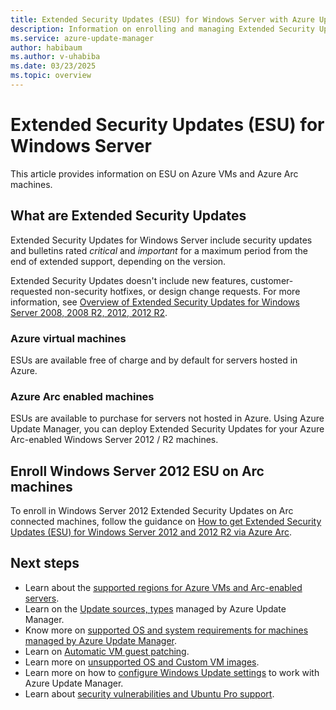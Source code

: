 ```yaml
---
title: Extended Security Updates (ESU) for Windows Server with Azure Update Manager
description: Information on enrolling and managing Extended Security Updates (ESU) for Windows Server 2012 and 2012 R2 using Azure Update Manager.
ms.service: azure-update-manager
author: habibaum
ms.author: v-uhabiba
ms.date: 03/23/2025
ms.topic: overview
---
```


# Extended Security Updates (ESU) for Windows Server

This article provides information on ESU on Azure VMs and Azure Arc machines.

## What are Extended Security Updates 

Extended Security Updates for Windows Server include security updates and bulletins rated *critical* and *important* for a maximum period from the end of extended support, depending on the version.  

Extended Security Updates doesn't include new features, customer-requested non-security hotfixes, or design change requests. For more information, see [Overview of Extended Security Updates for Windows Server 2008, 2008 R2, 2012, 2012 R2](/windows-server/get-started/extended-security-updates-overview#what-are-extended-security-updates).

### Azure virtual machines

ESUs are available free of charge and by default for servers hosted in Azure.

### Azure Arc enabled machines

ESUs are available to purchase for servers not hosted in Azure. Using Azure Update Manager, you can deploy Extended Security Updates for your Azure Arc-enabled Windows Server 2012 / R2 machines. 


## Enroll Windows Server 2012 ESU on Arc machines

To enroll in Windows Server 2012 Extended Security Updates on Arc connected machines, follow the guidance on [How to get Extended Security Updates (ESU) for Windows Server 2012 and 2012 R2 via Azure Arc](/windows-server/get-started/extended-security-updates-deploy#extended-security-updates-enabled-by-azure-arc).


## Next steps

- Learn about the [supported regions for Azure VMs and Arc-enabled servers](supported-regions.md).
- Learn on the [Update sources, types](support-matrix.md) managed by Azure Update Manager.
- Know more on [supported OS and system requirements for machines managed by Azure Update Manager](support-matrix-updates.md).
- Learn on [Automatic VM guest patching](support-matrix-automatic-guest-patching.md).
- Learn more on [unsupported OS and Custom VM images](unsupported-workloads.md).
- Learn more on how to [configure Windows Update settings](configure-wu-agent.md) to work with Azure Update Manager.
- Learn about [security vulnerabilities and Ubuntu Pro support](security-awareness-ubuntu-support.md).

